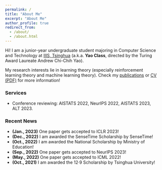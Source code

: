 ```yaml
---
permalink: /
title: "About Me"
excerpt: "About Me"
author_profile: true
redirect_from: 
  - /about/
  - /about.html
---
```


Hi! I am a junior-year undergraduate student majoring in Computer Science and Technology at [IIIS, Tsinghua](https://iiis.tsinghua.edu.cn/en/) (a.k.a. **Yao Class**, directed by the Turing Award Laureate Andrew Chi-Chih Yao).

My research interests lie in learning theory (especially reinforcement learning theory and machine learning theory). Check my [publications](publications) or [CV (PDF)](CV_Yan.pdf) for more information!

### Services
* Conference reviewing: AISTATS 2022, NeurIPS 2022, AISTATS 2023, ALT 2023.

### Recent News
* **(Jan., 2023)** One paper gets accepted to ICLR 2023!
* **(Dec., 2022)** I am awarded the SenseTime Scholarship by SenseTime!
* **(Oct., 2022)** I am awarded the National Scholarship by Ministry of Education!
* **(Sep., 2022)** One paper gets accepted to NeurIPS 2023!
* **(May., 2022)** One paper gets accepted to ICML 2022!
* **(Oct., 2021)** I am awarded the 12·9 Scholarship by Tsinghua University!
